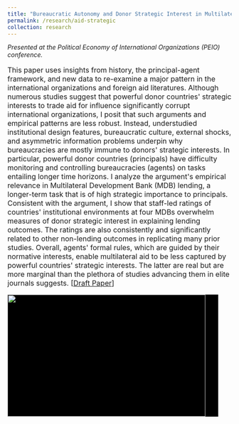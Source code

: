 ```yaml
---
title: "Bureaucratic Autonomy and Donor Strategic Interest in Multilateral Foreign Aid: Rules vs. Influence "
permalink: /research/aid-strategic
collection: research
---
```


<style>
.thumbnailas {
    background-color: black;
    height: 275px;
    display: inline-block; 
    background-size: cover; 
    background-position: center center;
    background-repeat: no-repeat;
}
</style>

*Presented at the Political Economy of International Organizations (PEIO) conference.*

<p style="font-size: 12pt; width: 100%; text-align: left;">This paper uses insights from history, the principal-agent framework, and new data to re-examine a major pattern in the international organizations and foreign aid literatures. Although numerous studies suggest that powerful donor countries' strategic interests to trade aid for influence significantly corrupt international organizations, I posit that such arguments and empirical patterns are less robust. Instead, understudied institutional design features, bureaucratic culture, external shocks, and asymmetric information problems underpin why bureaucracies are mostly immune to donors' strategic interests. In particular, powerful donor countries (principals) have difficulty monitoring and controlling bureaucracies (agents) on tasks entailing longer time horizons. I analyze the argument's empirical relevance in Multilateral Development Bank (MDB) lending, a longer-term task that is of high strategic importance to principals. Consistent with the argument, I show that staff-led ratings of countries' institutional environments at four MDBs overwhelm measures of donor strategic interest in explaining lending outcomes. The ratings are also consistently and significantly related to other non-lending outcomes in replicating many prior studies. Overall, agents' formal rules, which are guided by their normative interests, enable multilateral aid to be less captured by powerful countries' strategic interests. The latter are real but are more marginal than the plethora of studies advancing them in elite journals suggests.   [<a href="https://mikedenly.com/files/aid-strategic.pdf">Draft Paper</a>]</p>

<p style="font-size: 12pt; width: 100%; text-align: left;"><img src="/images/foreign_aid.png" class="thumbnailas" style="width: 94%;"></p>